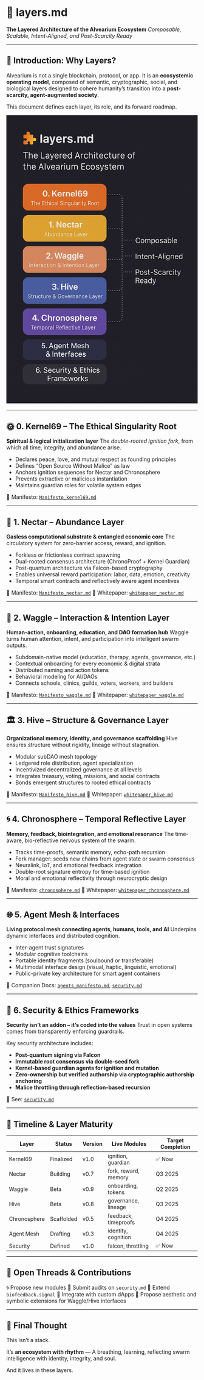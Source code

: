 # 🧩 layers.md

**The Layered Architecture of the Alvearium Ecosystem**
*Composable, Scalable, Intent-Aligned, and Post-Scarcity Ready*

---

## 🧱 Introduction: Why Layers?

Alvearium is not a single blockchain, protocol, or app.
It is an **ecosystemic operating model**, composed of semantic, cryptographic, social, and biological layers designed to cohere humanity’s transition into a **post-scarcity, agent-augmented society**.

This document defines each layer, its role, and its forward roadmap.

![Alvearium Layered Stack](../schematics/schematic_layers_overview.png)

---

## 🌞 0. Kernel69 – The Ethical Singularity Root

**Spiritual & logical initialization layer**
The *double-rooted ignition fork*, from which all time, integrity, and abundance arise.

* Declares peace, love, and mutual respect as founding principles
* Defines “Open Source Without Malice” as law
* Anchors ignition sequences for Nectar and Chronosphere
* Prevents extractive or malicious instantiation
* Maintains guardian roles for volatile system edges

📂 Manifesto: [`Manifesto_kernel69.md`](../manifestos/Manifesto_kernel69.md)

---

## 🔄 1. Nectar – Abundance Layer

**Gasless computational substrate & entangled economic core**
The circulatory system for zero-barrier access, reward, and ignition.

* Forkless or frictionless contract spawning
* Dual-rooted consensus architecture (ChronoProof + Kernel Guardian)
* Post-quantum architecture via Falcon-based cryptography
* Enables universal reward participation: labor, data, emotion, creativity
* Temporal smart contracts and reflectively aware agent incentives

📂 Manifesto: [`Manifesto_nectar.md`](../manifestos/Manifesto_nectar.md)
📄 Whitepaper: [`whitepaper_nectar.md`](../whitepapers/whitepaper_nectar.md)

---

## 🐝 2. Waggle – Interaction & Intention Layer

**Human-action, onboarding, education, and DAO formation hub**
Waggle turns human attention, intent, and participation into intelligent swarm outputs.

* Subdomain-native model (education, therapy, agents, governance, etc.)
* Contextual onboarding for every economic & digital strata
* Distributed naming and action tokens
* Behavioral modeling for AI/DAOs
* Connects schools, clinics, guilds, voters, workers, and builders

📂 Manifesto: [`Manifesto_waggle.md`](../manifestos/Manifesto_waggle.md)
📄 Whitepaper: [`whitepaper_waggle.md`](../whitepapers/whitepaper_waggle.md)

---

## 🏛 3. Hive – Structure & Governance Layer

**Organizational memory, identity, and governance scaffolding**
Hive ensures structure without rigidity, lineage without stagnation.

* Modular subDAO mesh topology
* Ledgered role distribution, agent specialization
* Incentivized decentralized governance at all levels
* Integrates treasury, voting, missions, and social contracts
* Bonds emergent structures to rooted ethical contracts

📂 Manifesto: [`Manifesto_hive.md`](../manifestos/Manifesto_hive.md)
📄 Whitepaper: [`whitepaper_hive.md`](../whitepapers/whitepaper_hive.md)

---

## 🌀 4. Chronosphere – Temporal Reflective Layer

**Memory, feedback, biointegration, and emotional resonance**
The time-aware, bio-reflective nervous system of the swarm.

* Tracks time-proofs, semantic memory, echo-path recursion
* Fork manager: seeds new chains from agent state or swarm consensus
* Neuralink, IoT, and emotional feedback integration
* Double-root signature entropy for time-based ignition
* Moral and emotional reflectivity through neurocryptic design

📂 Manifesto: [`chronosphere.md`](./docs/chronosphere.md)
📄 Whitepaper: [`whitepaper_chronosphere.md`](../whitepapers/whitepaper_chronosphere.md)

---

## 🌐 5. Agent Mesh & Interfaces

**Living protocol mesh connecting agents, humans, tools, and AI**
Underpins dynamic interfaces and distributed cognition.

* Inter-agent trust signatures
* Modular cognitive toolchains
* Portable identity fragments (soulbound or transferable)
* Multimodal interface design (visual, haptic, linguistic, emotional)
* Public-private key architecture for smart agent containers

📂 Companion Docs: [`agents_manifesto.md`](./agents/agents_manifesto.md), [`security.md`](./docs/security.md)

---

## 🔐 6. Security & Ethics Frameworks

**Security isn’t an addon – it’s coded into the values**
Trust in open systems comes from transparently enforcing guardrails.

Key security architecture includes:

* **Post-quantum signing via Falcon**
* **Immutable root consensus via double-seed fork**
* **Kernel-based guardian agents for ignition and mutation**
* **Zero-ownership but verified authorship via cryptographic authorship anchoring**
* **Malice throttling through reflection-based recursion**

📄 See: [`security.md`](./docs/security.md)

---

## 📅 Timeline & Layer Maturity

| Layer        | Status     | Version | Live Modules         | Target Completion |
| ------------ | ---------- | ------- | -------------------- | ----------------- |
| Kernel69     | Finalized  | v1.0    | ignition, guardian   | ✅ Now             |
| Nectar       | Building   | v0.7    | fork, reward, memory | Q3 2025           |
| Waggle       | Beta       | v0.9    | onboarding, tokens   | Q2 2025           |
| Hive         | Beta       | v0.8    | governance, lineage  | Q3 2025           |
| Chronosphere | Scaffolded | v0.5    | feedback, timeproofs | Q4 2025           |
| Agent Mesh   | Drafting   | v0.3    | identity, cognition  | Q4 2025           |
| Security     | Defined    | v1.0    | falcon, throttling   | ✅ Now             |

---

## 📎 Open Threads & Contributions

🌀 Propose new modules
🔐 Submit audits on `security.md`
🌿 Extend `biofeedback.signal`
🔧 Integrate with custom dApps
🎨 Propose aesthetic and symbolic extensions for Waggle/Hive interfaces

---

## 🧠 Final Thought

This isn’t a stack.

It’s **an ecosystem with rhythm** —
A breathing, learning, reflecting swarm intelligence with identity, integrity, and soul.

And it lives in these layers.
